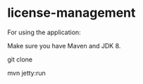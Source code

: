 # license-management

For using the application:

Make sure you have Maven and JDK 8.

git clone

mvn jetty:run
